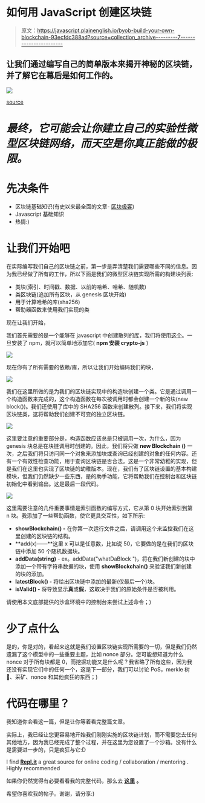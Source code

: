# 如何用 JavaScript 创建区块链

> 原文：<https://javascript.plainenglish.io/byob-build-your-own-blockchain-93ecfdc388ad?source=collection_archive---------7----------------------->

## 让我们通过编写自己的简单版本来揭开神秘的区块链，并了解它在幕后是如何工作的。

![](img/80ccf19445d83bdfe5200ec5bf0c7d69.png)

[source](https://images.unsplash.com/photo-1456428746267-a1756408f782?ixlib=rb-1.2.1&ixid=eyJhcHBfaWQiOjEyMDd9&auto=format&fit=crop&w=1350&q=80)

# *最终，它可能会让你建立自己的实验性微型区块链网络，而天空是你真正能做的极限。*

# **先决条件**

*   区块链基础知识(有史以来最全面的文章- [区块极客](https://blockgeeks.com/guides/what-is-blockchain-technology/))
*   Javascript 基础知识
*   热情:)

# 让我们开始吧

在实际编写我们自己的区块链之前，第一步是弄清楚我们需要哪些不同的信息。因为我已经做了所有的工作，所以下面是我们的微型区块链实现所需的构建块列表:

*   类块(索引、时间戳、数据、以前的哈希、哈希、随机数)
*   类区块链(追加所有区块，从 genesis 区块开始)
*   用于计算哈希的库(sha256)
*   帮助器函数来使用我们实现的类

现在让我们开始，

我们首先需要的是一个能够在 javascript 中创建散列的库，我们将使用[这个](https://www.npmjs.com/package/crypto-js)。一旦安装了 npm，就可以简单地添加它( **npm 安装 crypto-js** )

![](img/6552baf34995690a9f99927f60ad5aab.png)

现在你有了所有需要的依赖/库，所以让我们开始编码我们的块，

![](img/80ca334032a0db8e0aaec5d6985a9300.png)

我们在这里所做的是为我们的区块链实现中的构造块创建一个类。它是通过调用一个构造函数来完成的，这个构造函数在每次被调用时都会创建一个新的块(new block())。我们还使用了库中的 SHA256 函数来创建散列。接下来，我们将实现区块链类，这将帮助我们创建不可变的独立区块链。

![](img/6515a63cc94eb75ea6c60f38cb3bafbd.png)

这里要注意的重要部分是，构造函数应该总是只被调用一次，为什么，因为 genesis 块总是在块链调用时创建的。因此，我们将只做 **new Blockchain ()** 一次，之后我们将只访问同一个对象来添加块或查询已经创建的对象的任何内容。还有一个有效性检查功能，用于查询区块链是否合法。这是一个非常幼稚的实现，但是我们在这里也实现了区块链的幼稚版本。现在，我们有了区块链设置的基本构建模块，但我们仍然缺少一些东西，是的助手功能，它将帮助我们在控制台和区块链初始化中看到输出。这是最后一段代码。

![](img/31399052fb92aae9d25ae5c41152ca2a.png)

这里需要注意的几件重要事情是索引函数的编写方式，它从第 0 块开始索引到第 n 块。我添加了一些帮助函数，使它更具交互性，如下所示:

*   **showBlockchain() -** 在你第一次运行文件之后，请调用这个来监控我们在这里创建的区块链的结构。
*   **add(x)——**这里 x 可以是任意数，比如说 50，它要做的是在我们的区块链中添加 50 个随机数据块。
*   **addData(string)** - ex。addData("whatDaBlock ")，将在我们新创建的块中添加一个带有字符串数据的块，使用 **showBlockchain()** 来验证我们新创建的块的添加。
*   **latestBlock() -** 将给出区块链中添加的最新(仅最后一个)块。
*   **isValid() -** 将导致显示**真**或**假**，这取决于我们的原始条件是否被利用。

请使用本文底部提供的沙盒环境中的控制台来尝试上述命令；)

# **少了点什么**

是的，你是对的，看起来这就是我们设置区块链实现所需要的一切，但是我们仍然遗漏了这个模型中的一些重要主题，比如 nonce 部分。您可能想知道为什么 nonce 对于所有块都是 0，而挖掘功能又是什么呢？我省略了所有这些，因为我还没有实现它们中的任何一个，这是下一部分，我们可以讨论 PoS，merkle 树🌲、采矿、nonce 和其他疯狂的东西；)

# 代码在哪里？

我知道你会看这一篇，但是让你等着看完整篇文章。

实际上，我已经让您更容易地开始我们刚刚实施的区块链计划，而不需要您去任何其他地方，因为我已经完成了整个过程，并在这里为您设置了一个沙箱。没有什么是需要进一步的，只是疯狂与它:D

I find [**Repl.it**](https://repl.it/) a great source for online coding / collaboration / mentoring . Highly recommended

如果你仍然觉得有必要看看我的完整代码，那么去 [**这里**](https://repl.it/@AkshatJain5/BYOB) **。**

希望你喜欢我的帖子。谢谢，请分享:)